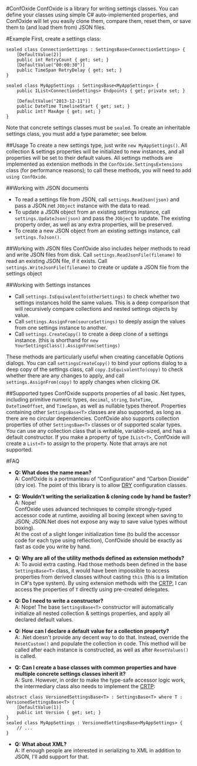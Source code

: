 #ConfOxide
ConfOxide is a library for writing settings classes.  You can define your classes using simple C# auto-implemented properties, and ConfOxide will let you easily clone them, compare them, reset them, or save them to (and load them from) JSON files.

#Example
First, create a settings class:

```CSharp
sealed class ConnectionSettings : SettingsBase<ConnectionSettings> {
	[DefaultValue(2)]
	public int RetryCount { get; set; }
	[DefaultValue("00:00:30")]
	public TimeSpan RetryDelay { get; set; }
}

sealed class MyAppSettings : SettingsBase<MyAppSettings> {
	public IList<ConnectionSettings> Endpoints { get; private set; }

	[DefaultValue("2013-12-11")]
	public DateTime TimelineStart { get; set; }
	public int? MaxAge { get; set; }
}
```

Note that concrete settings classes must be `sealed`.  To create an inheritable settings class, you must add a type parameter; see below.

##Usage
To create a new settings type, just write `new MyAppSettings()`.  All collection & settings properties will be initialized to new instances, and all properties will be set to their default values.  All settings methods are implemented as extension methods in the `ConfOxide.SettingsExtensions` class (for performance reasons); to call these methods, you will need to add `using ConfOxide`.

##Working with JSON documents
 - To read a settings file from JSON, call `settings.ReadJson(json)` and pass a JSON.net `JObject` instance with the data to read.
 - To update a JSON object from an existing settings instance, call `settings.UpdateJson(json)` and pass the `JObject` to update.  The existing property order, as well as any extra properties, will be preserved.
 - To create a new JSON object from an existing settings instance, call `settings.ToJson()`.

##Working with JSON files
ConfOxide also includes helper methods to read and write JSON files from disk.  Call `settings.ReadJsonFile(filename)` to read an existing JSON file, if it exists.  Call `settings.WriteJsonFile(filename)` to create or update a JSON file from the settings object

##Working with Settings instances
 - Call `settings.IsEquivalentTo(otherSettings)` to check whether two settings instances hold the same values.  This is a deep comparison that will recursively compare collections and nested settings objects by value.
 - Call `settings.AssignFrom(sourceSettings)` to deeply assign the values from one settings instance to another.
 - Call `settings.CreateCopy()` to create a deep clone of a settings instance.  (this is shorthand for `new YourSettingsClass().AssignFrom(settings)`

These methods are particularly useful when creating cancellable Options dialogs.  You can call `settingsCreateCopy()` to bind your options dialog to a deep copy of the settings class, call `copy.IsEquivalentTo(copy)` to check whether there are any changes to apply, and call `settings.AssignFrom(copy)` to apply changes when clicking OK.

##Supported types
ConfOxide supports properties of all basic .Net types, including primitive numeric types, `decimal`, `string`, `DateTime`, `DateTimeOffset`, and `TimeSpan`, as well as nullable types thereof.
Properties containing other `SettingsBase<T>` classes are also supported, as long as there are no circular dependencies.
ConfOxide also supports collection properties of other `SettingsBae<T>` classes or of supported scalar types.  You can use any collection class that is writable, variable-sized, and has a default constructor.  If you make a property of type `IList<T>`, ConfOxide will create a `List<T>` to assign to the property.  Note that arrays are not supported.

#FAQ
 - **Q: What does the name mean?**<br />
     A: ConfOxide is a portmanteau of &ldquo;Configuration&rdquo; and &ldquo;Carbon Dioxide&rdquo; (dry ice).  The point of this library is to allow [DRY](http://en.wikipedia.org/wiki/Don't_repeat_yourself "Don't Repeat Yourself") configuration classes.

 - **Q: Wouldn't writing the serialization & cloning code by hand be faster?**<br />
     A: Nope!  
   ConfOxide uses advanced techniques to compile strongly-typed accessor code at runtime, avoiding all boxing (except when saving to JSON; JSON.Net does not expose any way to save value types without boxing).  
At the cost of a slight longer initialization time (to build the accessor code for each type using reflection), ConfOxide should be exactly as fast as code you write by hand.

 - **Q: Why are all of the utility methods defined as extension methods?**<br />
     A: To avoid extra casting.  Had those methods been defined in the base `SettingsBase<T>` class, it would have been impossible to access properties from derived classes without casting `this` (this is a limitation in C#'s type system).  By using extension methods with the [CRTP](http://en.wikipedia.org/wiki/Curiously_recurring_template_pattern "Curiously recurring template pattern"), I can access the properties of `T` directly using pre-created delegates.

 - **Q: Do I need to write a constructor?**<br />
     A: Nope!  The base `SettingsBase<T>` constructor will automatically initialize all nested collection & settings properties, and apply all declared default values.

 - **Q: How can I declare a default value for a collection property?**<br />
     A: .Net doesn't provide any decent way to do that.  Instead, override the `ResetCustom()` and populate the collection in code.  This method will be called after each instance is constructed, as well as after `ResetValues()` is called.

 - **Q: Can I create a base classes with common properties and have multiple concrete settings classes inherit it?**<br />
     A: Sure.  However, in order to make the type-safe accessor logic work, the intermediary class also needs to implement the [CRTP](http://en.wikipedia.org/wiki/Curiously_recurring_template_pattern "Curiously recurring template pattern"):
```CSharp
abstract class VersionedSettingsBase<T> : SettingsBase<T> where T : VersionedSettingsBase<T> {
	[DefaultValue(1)]
	public int Version { get; set; }
}
sealed class MyAppSettings : VersionedSettingsBase<MyAppSettings> {
	// ...
}
``` 

 - **Q: What about XML?**<br />
     A: If enough people are interested in serializing to XML in addition to JSON, I'll add support for that.
